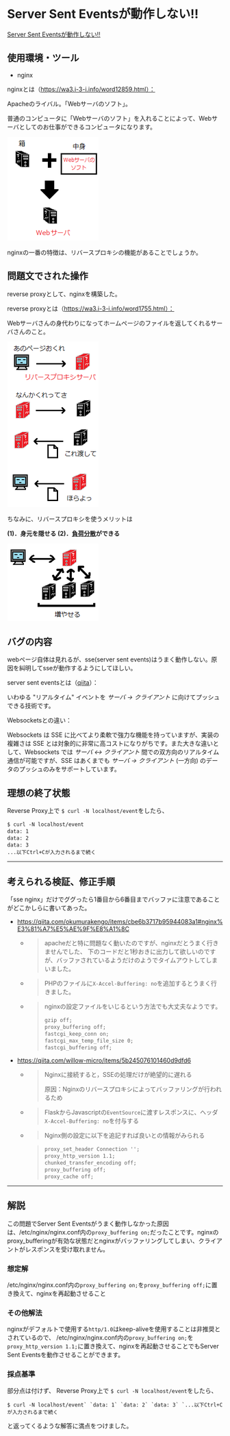 # Server Sent Eventsが動作しない‼

[Server Sent Eventsが動作しない‼](https://blog.icttoracon.net/2021/03/16/server-sent-events%e3%81%8c%e5%8b%95%e4%bd%9c%e3%81%97%e3%81%aa%e3%81%84%e2%80%bc/)

## 使用環境・ツール
- nginx

nginxとは（https://wa3.i-3-i.info/word12859.html）：

Apacheのライバル。「Webサーバのソフト」。

普通のコンピュータに「Webサーバのソフト」を入れることによって、Webサーバとしてのお仕事ができるコンピュータになります。

![nginx6](image/nginx.png)

nginxの一番の特徴は、リバースプロキシの機能があることでしょうか。

## 問題文でされた操作

reverse proxyとして、nginxを構築した。

reverse proxyとは（https://wa3.i-3-i.info/word1755.html）：

Webサーバさんの身代わりになってホームページのファイルを返してくれるサーバさんのこと。

![リバースプロキシ19](image/reversepro.png)

ちなみに、リバースプロキシを使うメリットは

**(1)．身元を隠せる
(2)．[負荷分散](https://wa3.i-3-i.info/word11011.html)ができる**

![リバースプロキシ2](image/reversepro2.png)

## バグの内容

webページ自体は見れるが、sse(server sent events)はうまく動作しない。原因を糾明してsseが動作するようにしてほしい。

server sent eventsとは（[qiita](https://qiita.com/jrsyo/items/abd812ad4b00badf94c8#server-sent-events-%E3%81%A8%E3%81%AF)）：

いわゆる "リアルタイム" イベントを *サーバ -> クライアント* に向けてプッシュできる技術です。

Websocketsとの違い：

Websockets は SSE に比べてより柔軟で強力な機能を持っていますが、実装の複雑さは SSE とは対象的に非常に高コストになりがちです。また大きな違いとして、Websockets では *サーバ <-> クライアント* 間での双方向のリアルタイム通信が可能ですが、SSE はあくまでも *サーバ -> クライアント* (一方向) のデータのプッシュのみをサポートしています。



## 理想の終了状態
Reverse Proxy上で `$ curl -N localhost/event`をしたら、

```
$ curl -N localhost/event 
data: 1 
data: 2
data: 3 
...以下Ctrl+Cが入力されるまで続く
```

----

## 考えられる検証、修正手順

「sse nginx」だけでググったら1番目から6番目までバッファに注意であることがどこかしらに書いてあった。

- https://qiita.com/okumurakengo/items/cbe6b3717b95944083a1#nginx%E3%81%A7%E5%AE%9F%E8%A1%8C
  - > apacheだと特に問題なく動いたのですが、nginxだとうまく行きませんでした、
    > 下のコードだと1秒おきに出力して欲しいのですが、バッファされているようだけのようでタイムアウトしてしまいました。

  - > PHPのファイルに`X-Accel-Buffering: no`を追加するとうまく行きました。

  - > nginxの設定ファイルをいじるという方法でも大丈夫なようです。
    >
    > ```
    > gzip off;
    > proxy_buffering off;
    > fastcgi_keep_conn on;
    > fastcgi_max_temp_file_size 0;
    > fastcgi_buffering off;
    > ```

- https://qiita.com/willow-micro/items/5b245076101460d9dfd6

  - > Nginxに接続すると，SSEの処理だけが絶望的に遅れる
    >
    > 原因：Nginxのリバースプロキシによってバッファリングが行われるため

  - > FlaskからJavascriptの`EventSource`に渡すレスポンスに、ヘッダ`X-Accel-Buffering: no`を付与する

  - > Nginx側の設定に以下を追記すれば良いとの情報がみられる

    > ```
    > proxy_set_header Connection '';
    > proxy_http_version 1.1;
    > chunked_transfer_encoding off;
    > proxy_buffering off;
    > proxy_cache off;
    > ```

----

## 解説

この問題でServer Sent Eventsがうまく動作しなかった原因は、/etc/nginx/nginx.conf内の`proxy_buffering on;`だったことです。nginxのproxy_bufferingが有効な状態だとnginxがバッファリングしてしまい、クライアントがレスポンスを受け取れません。

### 想定解

/etc/nginx/nginx.conf内の`proxy_buffering on;`を`proxy_buffering off;`に置き換えて、nginxを再起動させること

### その他解法

nginxがデフォルトで使用する`http/1.0`はkeep-aliveを使用することは非推奨とされているので、
/etc/nginx/nginx.conf内の`proxy_buffering on;`を`proxy_http_version 1.1;`に置き換えて、nginxを再起動させることでもServer Sent Eventsを動作させることができます。

### 採点基準

部分点は付けず、
Reverse Proxy上で `$ curl -N localhost/event`をしたら、

```
$ curl -N localhost/event` `data: 1` `data: 2` `data: 3` `...以下Ctrl+Cが入力されるまで続く
```

と返ってくるような解答に満点をつけました。